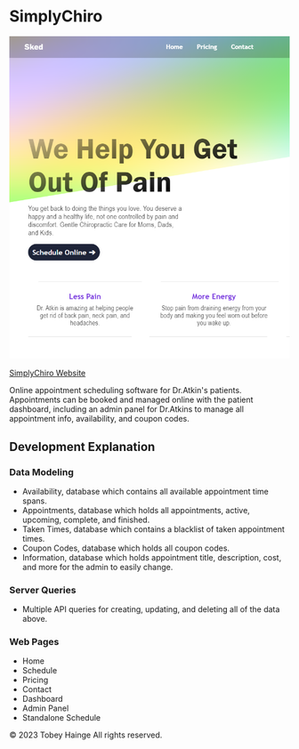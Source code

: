 # SimplyChiro
![alt text](https://github.com/Thainge/portfolio/blob/gh-pages/static/media/3.ab4e1a45e49d3927030f.png?raw=true)

[SimplyChiro Website](https://thainge.github.io/simply-chiro/)

Online appointment scheduling software for Dr.Atkin's patients. Appointments can be booked and managed online with the patient dashboard, including an admin panel for Dr.Atkins to manage all appointment info, availability, and coupon codes.

## Development Explanation
### Data Modeling
- Availability, database which contains all available appointment time spans.
- Appointments, database which holds all appointments, active, upcoming, complete, and finished.
- Taken Times, database which contains a blacklist of taken appointment times.
- Coupon Codes, database which holds all coupon codes.
- Information, database which holds appointment title, description, cost, and more for the admin to easily change.
### Server Queries
- Multiple API queries for creating, updating, and deleting all of the data above.
### Web Pages
- Home
- Schedule
- Pricing
- Contact
- Dashboard
- Admin Panel
- Standalone Schedule

© 2023 Tobey Hainge All rights reserved.
